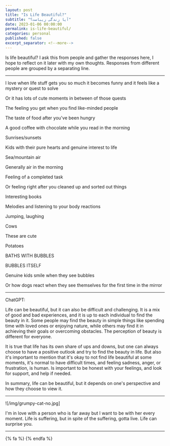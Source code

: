 ```yaml
---
layout: post
title: "Is Life Beautiful?"
subtitle: "آیا زندگی زیباست؟"
date: 2023-01-06 00:00:00
permalink: is-life-beautiful/
categories: personal
published: false
excerpt_separator: <!--more-->
---
```


Is life beautiful? I ask this from people and gather the responses here, I hope
to reflect on it later with my own thoughts. Responses from different people are
grouped by a separating line.

---

I love when life stuff gets you so much it becomes funny and it feels like a
mystery or quest to solve

Or it has lots of cute moments in between of those quests

The feeling you get when you find like-minded people

The taste of food after you've been hungry

A good coffee with chocolate while you read in the morning

Sunrises/sunsets

Kids with their pure hearts and genuine interest to life

Sea/mountain air

Generally air in the morning

Feeling of a completed task

Or feeling right after you cleaned up and sorted out things

Interesting books

Melodies and listening to your body reactions

Jumping, laughing

Cows

These are cute

Potatoes

BATHS WITH BUBBLES

BUBBLES ITSELF

Genuine kids smile when they see bubbles

Or how dogs react when they see themselves for the first time in the mirror

----

ChatGPT:

Life can be beautiful, but it can also be difficult and challenging. It is a mix of good and bad experiences, and it is up to each individual to find the beauty in it. Some people may find the beauty in simple things like spending time with loved ones or enjoying nature, while others may find it in achieving their goals or overcoming obstacles. The perception of beauty is different for everyone.

It is true that life has its own share of ups and downs, but one can always choose to have a positive outlook and try to find the beauty in life. But also it's important to mention that it's okay to not find life beautiful at some moments, it's normal to have difficult times, and feeling sadness, anger, or frustration, is human. Is important to be honest with your feelings, and look for support, and help if needed.

In summary, life can be beautiful, but it depends on one's perspective and how they choose to view it.

----

![/img/grumpy-cat-no.jpg]

I'm in love with a person who is far away but I want to be with her every
moment. Life is suffering, but in spite of the suffering, gotta live. Life can surprise you.

----

{% fa %}
{% endfa %}
